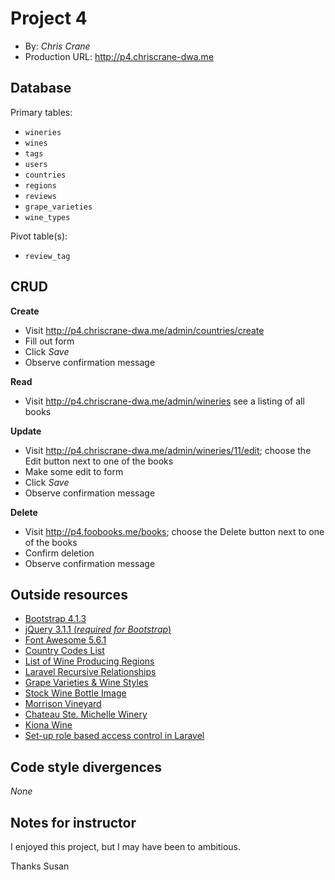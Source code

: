# Project 4
+ By: *Chris Crane*
+ Production URL: <http://p4.chriscrane-dwa.me>

## Database

Primary tables:
  + `wineries`
  + `wines`
  + `tags`
  + `users`
  + `countries`
  + `regions`
  + `reviews`
  + `grape_varieties`
  + `wine_types`
  
Pivot table(s):
  + `review_tag`


## CRUD

__Create__
  + Visit <http://p4.chriscrane-dwa.me/admin/countries/create>
  + Fill out form
  + Click *Save*
  + Observe confirmation message
  
__Read__
  + Visit <http://p4.chriscrane-dwa.me/admin/wineries> see a listing of all books
  
__Update__
  + Visit <http://p4.chriscrane-dwa.me/admin/wineries/11/edit>; choose the Edit button next to one of the books
  + Make some edit to form
  + Click *Save*
  + Observe confirmation message
  
__Delete__
  + Visit <http://p4.foobooks.me/books>; choose the Delete button next to one of the books
  + Confirm deletion
  + Observe confirmation message

## Outside resources
+ [Bootstrap 4.1.3](https://getbootstrap.com/docs/4.1/getting-started/introduction/)
+ [jQuery 3.1.1 (*required for Bootstrap*)](https://jquery.com/download/)
+ [Font Awesome 5.6.1](https://fontawesome.com)
+ [Country Codes List](https://www.nationsonline.org/oneworld/country_code_list.htm)
+ [List of Wine Producing Regions](https://en.wikipedia.org/wiki/List_of_wine-producing_regions)
+ [Laravel Recursive Relationships
](https://stackoverflow.com/questions/26652611/laravel-recursive-relationships)
+ [Grape Varieties &amp; Wine Styles](https://www.thewinesociety.com/wine-basics-grapes-styles)
+ [Stock Wine Bottle Image](http://media.gettyimages.com/photos/red-wine-bottle-isolated-on-white-background-picture-id847117018?s=170667a&w=1007)
+ [Morrison Vineyard](http://www.bonairwine.com/current.htm)
+ [Chateau Ste. Michelle Winery](https://www.ste-michelle.com/our-wines#collection=9&keyword=&page=1)
+ [Kiona Wine](https://www.kionawine.com)
+ [Set-up role based access control in Laravel](https://www.kerneldev.com/2018/02/12/set-up-role-based-access-control-in-laravel/)

## Code style divergences
*None*

## Notes for instructor

I enjoyed this project, but I may have been to ambitious.

Thanks
Susan

